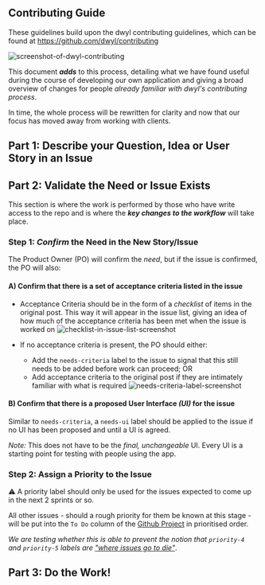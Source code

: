 ## Contributing Guide

These guidelines build upon the dwyl contributing guidelines, which can be
found at https://github.com/dwyl/contributing

![screenshot-of-dwyl-contributing](https://user-images.githubusercontent.com/4185328/69333674-0db3e880-0c51-11ea-81db-1ae66d1bb3f3.png)

This document ***adds*** to this process, detailing what we have found useful
during the course of developing our own application and giving a broad overview
of changes for people _already familiar with dwyl's contributing process_.

In time, the whole process will be rewritten for clarity and now that our focus
has moved away from working with clients.


## Part 1: Describe your Question, Idea or User Story in an Issue


## Part 2: Validate the Need or Issue Exists
This section is where the work is performed by those who have write access to the
repo and is where the ***key changes to the workflow*** will take place.

### Step 1: _Confirm_ the Need in the New Story/Issue
The Product Owner (PO) will confirm the _need_, but if the issue is confirmed,
the PO will also:

#### A) Confirm that there is a set of acceptance criteria listed in the issue
+ Acceptance Criteria should be in the form of a _checklist_ of items in the
  original post. This way it will appear in the issue list, giving an idea of
  how much of the acceptance criteria has been met when the issue is worked
  on
  ![checklist-in-issue-list-screenshot](https://user-images.githubusercontent.com/4185328/69977981-a422bc80-1523-11ea-9df2-8e892dd6f884.png)


+ If no acceptance criteria is present, the PO should either:
  + Add the `needs-criteria` label to the issue to signal that this still
    needs to be added before work can proceed; OR
  + Add acceptance criteria to the original post if they are intimately familiar
    with what is required
    ![needs-criteria-label-screenshot](https://user-images.githubusercontent.com/4185328/69977426-b2240d80-1522-11ea-95f3-8de79ce516fb.png)

#### B) Confirm that there is a proposed User Interface *(UI)* for the issue

Similar to `needs-criteria`, a `needs-ui` label should be applied to the issue
if no UI has been proposed and until a UI is agreed.

_Note:_ This does not have to be the _final, unchangeable_ UI. Every UI is a
starting point for testing with people using the app.

### Step 2: Assign a Priority to the Issue
:warning: A priority label should only be used for the issues expected to come up
in the next 2 sprints or so.

All other issues - should a rough priority for them be known at this stage - will
be put into the `To Do` column of the
[Github Project](https://github.com/dwyl/app/projects) in prioritised order.

_We are testing whether this is able to prevent the notion that `priority-4` and
`priority-5` labels are ["where issues go to die"](https://github.com/dwyl/app/issues/239#issuecomment-556105866)_.


## Part 3: Do the Work!
